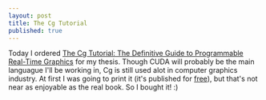 ```yaml
---
layout: post
title: The Cg Tutorial
published: true
---
```


Today I ordered [The Cg Tutorial: The Definitive Guide to Programmable Real-Time Graphics](http://developer.nvidia.com/object/cg_tutorial_home.html) for my thesis. Though CUDA will probably be the main languague I'll be working in, Cg is still used alot in computer graphics industry. At first I was going to print it (it's published for [free](http://http.developer.nvidia.com/CgTutorial/cg_tutorial_chapter01.html)), but that's not near as enjoyable as the real book. So I bought it! :)
